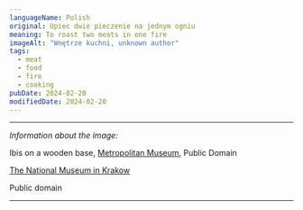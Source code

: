 ```yaml
---
languageName: Polish
original: Upiec dwie pieczenie na jednym ogniu
meaning: To roast two meats in one fire
imageAlt: "Wnętrze kuchni, unknown author"
tags:
  - meat
  - food
  - fire
  - cooking
pubDate: 2024-02-20
modifiedDate: 2024-02-20
---
```


---

_Information about the image:_

Ibis on a wooden base, [Metropolitan Museum](https://www.metmuseum.org/art/collection/search/552995), Public Domain

[The National Museum in Krakow](https://zbiory.mnk.pl/en/search-result/catalog/155760)

Public domain

---
